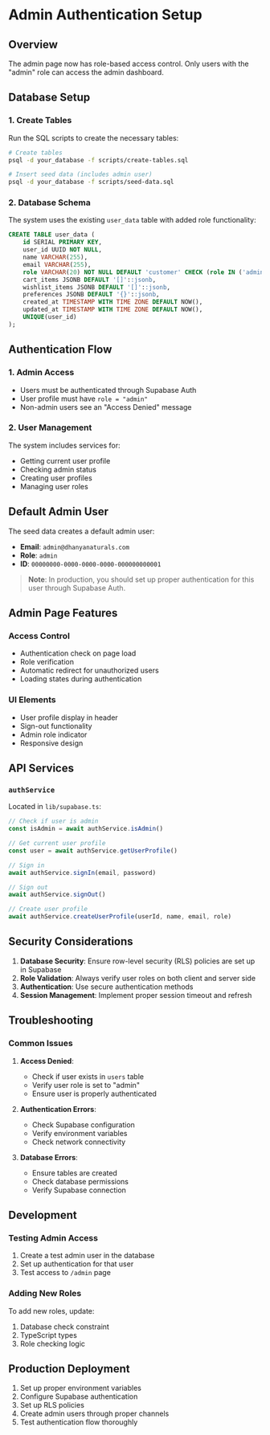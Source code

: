 # Admin Authentication Setup

## Overview
The admin page now has role-based access control. Only users with the "admin" role can access the admin dashboard.

## Database Setup

### 1. Create Tables
Run the SQL scripts to create the necessary tables:

```bash
# Create tables
psql -d your_database -f scripts/create-tables.sql

# Insert seed data (includes admin user)
psql -d your_database -f scripts/seed-data.sql
```

### 2. Database Schema
The system uses the existing `user_data` table with added role functionality:

```sql
CREATE TABLE user_data (
    id SERIAL PRIMARY KEY,
    user_id UUID NOT NULL,
    name VARCHAR(255),
    email VARCHAR(255),
    role VARCHAR(20) NOT NULL DEFAULT 'customer' CHECK (role IN ('admin', 'customer')),
    cart_items JSONB DEFAULT '[]'::jsonb,
    wishlist_items JSONB DEFAULT '[]'::jsonb,
    preferences JSONB DEFAULT '{}'::jsonb,
    created_at TIMESTAMP WITH TIME ZONE DEFAULT NOW(),
    updated_at TIMESTAMP WITH TIME ZONE DEFAULT NOW(),
    UNIQUE(user_id)
);
```

## Authentication Flow

### 1. Admin Access
- Users must be authenticated through Supabase Auth
- User profile must have `role = "admin"`
- Non-admin users see an "Access Denied" message

### 2. User Management
The system includes services for:
- Getting current user profile
- Checking admin status
- Creating user profiles
- Managing user roles

## Default Admin User

The seed data creates a default admin user:
- **Email**: `admin@dhanyanaturals.com`
- **Role**: `admin`
- **ID**: `00000000-0000-0000-0000-000000000001`

> **Note**: In production, you should set up proper authentication for this user through Supabase Auth.

## Admin Page Features

### Access Control
- Authentication check on page load
- Role verification
- Automatic redirect for unauthorized users
- Loading states during authentication

### UI Elements
- User profile display in header
- Sign-out functionality
- Admin role indicator
- Responsive design

## API Services

### `authService`
Located in `lib/supabase.ts`:

```typescript
// Check if user is admin
const isAdmin = await authService.isAdmin()

// Get current user profile
const user = await authService.getUserProfile()

// Sign in
await authService.signIn(email, password)

// Sign out
await authService.signOut()

// Create user profile
await authService.createUserProfile(userId, name, email, role)
```

## Security Considerations

1. **Database Security**: Ensure row-level security (RLS) policies are set up in Supabase
2. **Role Validation**: Always verify user roles on both client and server side
3. **Authentication**: Use secure authentication methods
4. **Session Management**: Implement proper session timeout and refresh

## Troubleshooting

### Common Issues

1. **Access Denied**: 
   - Check if user exists in `users` table
   - Verify user role is set to "admin"
   - Ensure user is properly authenticated

2. **Authentication Errors**:
   - Check Supabase configuration
   - Verify environment variables
   - Check network connectivity

3. **Database Errors**:
   - Ensure tables are created
   - Check database permissions
   - Verify Supabase connection

## Development

### Testing Admin Access
1. Create a test admin user in the database
2. Set up authentication for that user
3. Test access to `/admin` page

### Adding New Roles
To add new roles, update:
1. Database check constraint
2. TypeScript types
3. Role checking logic

## Production Deployment

1. Set up proper environment variables
2. Configure Supabase authentication
3. Set up RLS policies
4. Create admin users through proper channels
5. Test authentication flow thoroughly